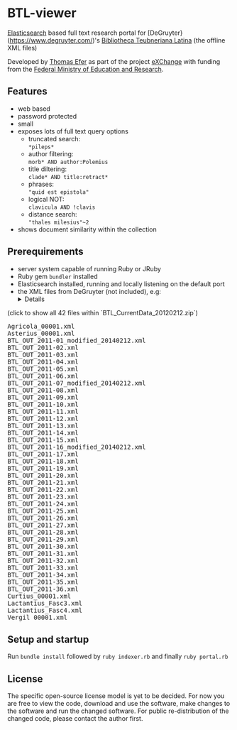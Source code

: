 # BTL-viewer
[Elasticsearch](https://github.com/elastic/elasticsearch) based full text research portal for [DeGruyter}(https://www.degruyter.com/)'s [Bibliotheca Teubneriana Latina](https://www.degruyter.com/view/db/btl) (the offline XML files)

Developed by [Thomas Efer](https://github.com/efi) as part of the project [eXChange](https://github.com/exchange-projekt) with funding from the [Federal Ministry of Education and Research](https://www.bmbf.de/).

## Features
  * web based
  * password protected
  * small
  * exposes lots of full text query options
    * truncated search:<br/>`*pileps*`
    * author filtering:<br/>`morb* AND author:Polemius`
    * title diltering:<br/>`clade* AND title:retract*`
    * phrases:<br/>`"quid est epistola"`
    * logical NOT:<br/>`clavicula AND !clavis`
    * distance search:<br/>`"thales milesius"~2`
  * shows document similarity within the collection

## Prerequirements
 * server system capable of running Ruby or JRuby
 * Ruby gem `bundler` installed
 * Elasticsearch installed, running and locally listening on the default port
 * the XML files from DeGruyter (not included), e.g:<details> 
  <summary>(click to show all 42 files within `BTL_CurrentData_20120212.zip`)</summary><pre>
Agricola_00001.xml
Asterius_00001.xml
BTL_OUT_2011-01_modified_20140212.xml
BTL_OUT_2011-02.xml
BTL_OUT_2011-03.xml
BTL_OUT_2011-04.xml
BTL_OUT_2011-05.xml
BTL_OUT_2011-06.xml
BTL_OUT_2011-07_modified_20140212.xml
BTL_OUT_2011-08.xml
BTL_OUT_2011-09.xml
BTL_OUT_2011-10.xml
BTL_OUT_2011-11.xml
BTL_OUT_2011-12.xml
BTL_OUT_2011-13.xml
BTL_OUT_2011-14.xml
BTL_OUT_2011-15.xml
BTL_OUT_2011-16_modified_20140212.xml
BTL_OUT_2011-17.xml
BTL_OUT_2011-18.xml
BTL_OUT_2011-19.xml
BTL_OUT_2011-20.xml
BTL_OUT_2011-21.xml
BTL_OUT_2011-22.xml
BTL_OUT_2011-23.xml
BTL_OUT_2011-24.xml
BTL_OUT_2011-25.xml
BTL_OUT_2011-26.xml
BTL_OUT_2011-27.xml
BTL_OUT_2011-28.xml
BTL_OUT_2011-29.xml
BTL_OUT_2011-30.xml
BTL_OUT_2011-31.xml
BTL_OUT_2011-32.xml
BTL_OUT_2011-33.xml
BTL_OUT_2011-34.xml
BTL_OUT_2011-35.xml
BTL_OUT_2011-36.xml
Curtius_00001.xml
Lactantius_Fasc3.xml
Lactantius_Fasc4.xml
Vergil_00001.xml</pre></details>

## Setup and startup
Run `bundle install` followed by `ruby indexer.rb` and finally `ruby portal.rb`
  
## License
The specific open-source license model is yet to be decided. For now you are free to view the code, download and use the software, make changes to the software and run the changed software. For public re-distribution of the changed code, please contact the author first.
